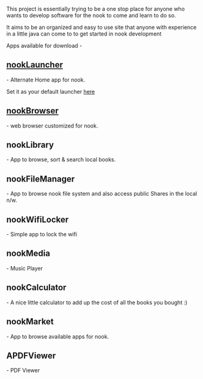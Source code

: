 This project is essentially trying to be a one stop place for anyone who wants to develop software for the nook to come and learn to do so.

It aims to be an organized and easy to use site that anyone with experience in a little java can come to to get started in nook development

Apps available for download -

<h2><a href='http://nookdevs.com/Nooklauncher'>nookLauncher</a></h2>
- Alternate Home app for nook.

Set it as your default launcher [here](http://code.google.com/p/nookdevs/wiki/nookLauncherFAQ)

<h2><a href='http://nookdevs.com/NookBrowser'>nookBrowser</a></h2>
- web browser customized for nook.

<h2>nookLibrary</h2>
- App to browse, sort & search local books.

<h2>nookFileManager</h2>
- App to browse nook file system and also access public Shares in the local n/w.

<h2>nookWifiLocker</h2>
- Simple app to lock the wifi

<h2>nookMedia</h2>
- Music Player

<h2>nookCalculator</h2>
- A nice little calculator to add up the cost of all the books you bought :)

<h2>nookMarket</h2>
- App to browse available apps for nook.

<h2>APDFViewer</h2>
- PDF Viewer
